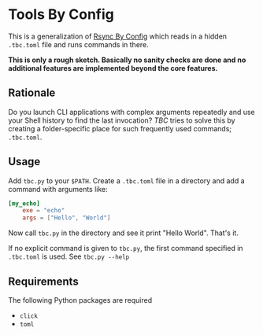 # Tools By Config

This is a generalization of [Rsync By Config](https://github.com/AndiH/rsync-by-config) which reads in a hidden `.tbc.toml` file and runs commands in there.

**This is only a rough sketch. Basically no sanity checks are done and no additional features are implemented beyond the core features.**

## Rationale

Do you launch CLI applications with complex arguments repeatedly and use your Shell history to find the last invocation? _TBC_ tries to solve this by creating a folder-specific place for such frequently used commands; `.tbc.toml`.

## Usage

Add `tbc.py` to your `$PATH`. Create a `.tbc.toml` file in a directory and add a command with arguments like:

```TOML
[my_echo]
    exe = "echo"
    args = ["Hello", "World"]
```

Now call `tbc.py` in the directory and see it print "Hello World". That's it.

If no explicit command is given to `tbc.py`, the first command specified in `.tbc.toml` is used. See `tbc.py --help`

## Requirements

The following Python packages are required

* `click`
* `toml`